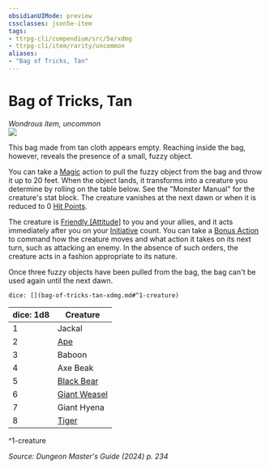 ```yaml
---
obsidianUIMode: preview
cssclasses: json5e-item
tags:
- ttrpg-cli/compendium/src/5e/xdmg
- ttrpg-cli/item/rarity/uncommon
aliases: 
- "Bag of Tricks, Tan"
---
```

# Bag of Tricks, Tan
*Wondrous item, uncommon*  
![](Mechanics/items/img/bag-of-tricks.webp#right)


This bag made from tan cloth appears empty. Reaching inside the bag, however, reveals the presence of a small, fuzzy object.

You can take a [Magic](Mechanics/rules/actions.md#Magic) action to pull the fuzzy object from the bag and throw it up to 20 feet. When the object lands, it transforms into a creature you determine by rolling on the table below. See the "Monster Manual" for the creature's stat block. The creature vanishes at the next dawn or when it is reduced to 0 [Hit Points](Mechanics/rules/variant-rules/hit-points-xphb.md).

The creature is [Friendly [Attitude]](Mechanics/rules/variant-rules/friendly-attitude-xphb.md) to you and your allies, and it acts immediately after you on your [Initiative](Mechanics/rules/variant-rules/initiative-xphb.md) count. You can take a [Bonus Action](Mechanics/rules/variant-rules/bonus-action-xphb.md) to command how the creature moves and what action it takes on its next turn, such as attacking an enemy. In the absence of such orders, the creature acts in a fashion appropriate to its nature.

Once three fuzzy objects have been pulled from the bag, the bag can't be used again until the next dawn.

`dice: [](bag-of-tricks-tan-xdmg.md#^1-creature)`

| dice: 1d8 | Creature |
|-----------|----------|
| 1 | Jackal |
| 2 | [Ape](Mechanics/bestiary/beast/ape-xphb.md) |
| 3 | Baboon |
| 4 | Axe Beak |
| 5 | [Black Bear](Mechanics/bestiary/beast/black-bear-xphb.md) |
| 6 | [Giant Weasel](Mechanics/bestiary/beast/giant-weasel-xphb.md) |
| 7 | Giant Hyena |
| 8 | [Tiger](Mechanics/bestiary/beast/tiger-xphb.md) |
^1-creature

*Source: Dungeon Master's Guide (2024) p. 234*
